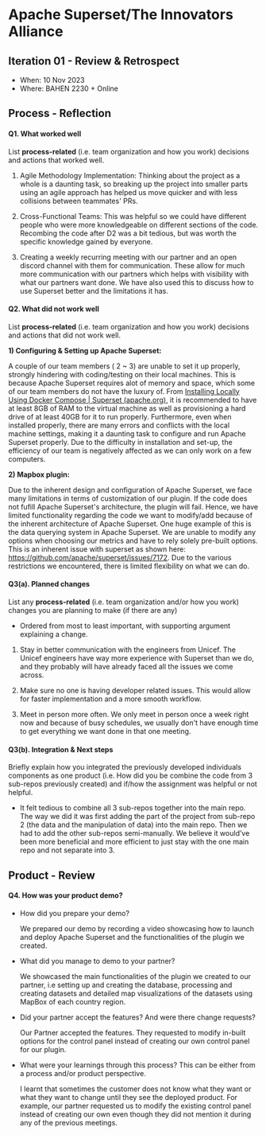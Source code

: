 
# Apache Superset/The Innovators Alliance


## Iteration 01 - Review & Retrospect

 * When: 10 Nov 2023
 * Where: BAHEN 2230 + Online

## Process - Reflection


#### Q1. What worked well

List **process-related** (i.e. team organization and how you work) decisions and actions that worked well.

1) Agile Methodology Implementation: Thinking about the project as a whole is a daunting task, so breaking up the project into smaller parts using an agile approach has helped us move quicker and with less collisions between teammates' PRs.

2) Cross-Functional Teams: This was helpful so we could have different people who were more knowledgeable on different sections of the code. Recombing the code after D2 was a bit tedious, but was worth the specific knowledge gained by everyone.

3) Creating a weekly recurring meeting with our partner and an open discord channel with them for communication. These allow for much more communication with our partners which helps with visibility with what our partners want done. We have also used this to discuss how to use Superset better and the limitations it has.


#### Q2. What did not work well

List **process-related** (i.e. team organization and how you work) decisions and actions that did not work well.

**1) Configuring & Setting up Apache Superset:**

A couple of our team members ( 2 ~ 3) are unable to set it up properly, strongly hindering with coding/testing on their local machines. This is because Apache Superset requires alot of memory and space, which some of our team members do not have the luxury of. From [Installing Locally Using Docker Compose | Superset (apache.org)](https://superset.apache.org/docs/installation/installing-superset-using-docker-compose/#:~:text=We%20recommend%20assigning%20at%20least,which%20may%20be%20another%20option.), it is recommended to have at least 8GB of RAM to the virtual machine as well as provisioning a hard drive of at least 40GB for it to run properly. Furthermore, even when installed properly, there are many errors and conflicts with the local machine settings, making it a daunting task to configure and run Apache Superset properly. Due to the difficulty in installation and set-up, the efficiency of our team is negatively affected as we can only work on a few computers. 

**2) Mapbox plugin:**
 
Due to the inherent design and configuration of Apache Superset, we face many limitations in terms of customization of our plugin. If the code does not fufill Apache Superset's architecture, the plugin will fail. Hence, we have limited functionality regarding the code we want to modify/add because of the inherent architecture of Apache Superset. One huge example of this is the data querying system in Apache Superset. We are unable to modify any options when choosing our metrics and have to rely solely pre-built options. This is an inherent issue with superset as shown here: https://github.com/apache/superset/issues/7172. Due to the various restrictions we encountered, there is limited flexibility on what we can do. 

#### Q3(a). Planned changes

List any **process-related** (i.e. team organization and/or how you work) changes you are planning to make (if there are any)

 * Ordered from most to least important, with supporting argument explaining a change.
1) Stay in better communication with the engineers from Unicef. The Unicef engineers have way more experience with Superset than we do, and they probably will have already faced all the issues we come across.

2) Make sure no one is having developer related issues. This would allow for faster implementation and a more smooth workflow.

3) Meet in person more often. We only meet in person once a week right now and because of busy schedules, we usually don't have enough time to get everything we want done in that one meeting.

#### Q3(b). Integration & Next steps
Briefly explain how you integrated the previously developed individuals components as one product (i.e. How did you be combine the code from 3 sub-repos previously created) and if/how the assignment was helpful or not helpful.

 * It felt tedious to combine all 3 sub-repos together into the main repo. The way we did it was first adding the part of the project from sub-repo 2 (the data and the manipulation of data) into the main repo. Then we had to add the other sub-repos semi-manually. We believe it would’ve been more beneficial and more efficient to just stay with the one main repo and not separate into 3.


## Product - Review

#### Q4. How was your product demo?
* How did you prepare your demo?

  We prepared our demo by recording a video showcasing how to launch and deploy Apache Superset and the functionalities of the plugin we created.

* What did you manage to demo to your partner?
  
   We showcased the main functionalities of the plugin we created to our partner, i.e setting up and creating the database, processing and creating datasets and detailed map visualizations of the datasets using MapBox of each country region.

 * Did your partner accept the features? And were there change requests?
   
   Our Partner accepted the features. They requested to modify in-built options for the control panel instead of creating our own control panel for our plugin.
   
 * What were your learnings through this process? This can be either from a process and/or product perspective.

   I learnt that sometimes the customer does not know what they want or what they want to change until they see the deployed product. For example, our partner requested us to modify the existing control panel instead of creating our own even though they did not mention it during any of the previous meetings.
